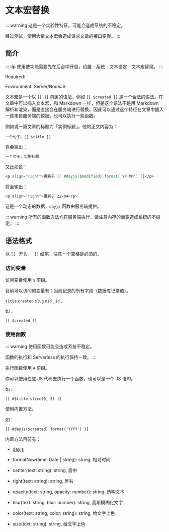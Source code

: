 ---
---

<script setup>
import Badge from '../.vitepress/components/badge.vue'
</script>

# 文本宏替换

::: warning
这是一个实验性特征，可能会造成系统的不稳定。

经过测试，使用大量文本宏会造成请求文章的接口变慢。
:::

## 简介

::: tip
使用使功能需要先在后台中开启，设置 - 系统 - 文本设定 - 文本宏替换。
:::

Required: <Badge text="mx-server >=3.26.0" />

Environment: Server/NodeJS

文本宏是一个以 `[[ ]]` 包裹的语法，例如 `[[ $created ]]` 是一个合法的语法。在文章中可以插入文本宏，和 Markdown 一样，但是这个语法不是用 Markdown 解析和渲染，而是直接会在服务端进行替换。因此可以通过这个特征在文章中插入一些来自服务端的数据，也可以执行一些函数。

例如说一篇文章的标题为「实例标题」，他的正文内容为：

```
一个句子。[[ $title ]]
```

将会输出：

```md
一个句子。实例标题
```

又比如说：

```md
<p align="right">更新于 [[ #dayjs($modified).format('YY-MM') ]]</p>
```

将会输出：

```md
<p align="right">更新于 22-04</p>
```

这是一个动态的数据，`dayjs` 函数由服务端提供。

::: warning
所有的函数方法均在服务端执行，请注意内存的泄露造成系统的不稳定。
:::

## 语法格式

以 `[[ ` 开头，` ]]` 结尾，注意一个空格是必须的。

### 访问变量

访问变量使用 `$` 前缀。

目前可以访问的变量有：当前记录的所有字段（数据库记录值）。

`title` `created` `slug` `nid` `_id` ..

如：

```
[[ $created ]]
```

### 使用函数

::: warning
使用函数可能会造成系统不稳定。

函数的执行和 Serverless 的执行保持一致。
:::

执行函数使用 `#` 前缀。

你可以使用任意 JS 代码去执行一个函数，也可以是一个 JS 语句。

如：

```
[[ #$title.slice(0, 5) ]]
```

使用内置方法。

如：

```
[[ #dayjs($created).format('YYYY') ]]
```

内置方法目前有：

- [dayjs](https://day.js.org/zh-CN/)
- formatNow(time: Date | string): string, 相对时间

- center(text: string): string, 居中
- right(text: string): string, 居右

- opacity(text: string, opacity: number): string, 透明文本
- blur(text: string, blur: number): string, 高斯模糊化文字
- color(text: string, color: string): string, 给文字上色
- size(text: string): string, 给文字上色
